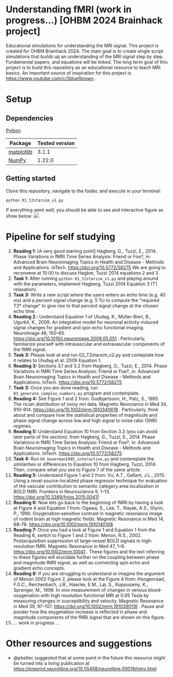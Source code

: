 # Understanding fMRI (work in progress...) [OHBM 2024 Brainhack project]
Educational simulations for understanding the MRI signal. This project is created for OHBM Brainhack 2024. The main goal is to create single script simulations that builds up an understanding of the MRI signal step by step. Fundamental papers, and equations will be linked. The long term goal of this project is to build this repository as an educational resource to teach MRI basics. An important source of inspiration for this project is https://www.youtube.com/c/3blue1brown .

# Setup
## Dependencies
[Python](https://www.python.org/downloads/)

| Package                                        | Tested version |
|------------------------------------------------|----------------|
| [matplotlib](http://matplotlib.org/)           | 3.1.1          |
| [NumPy](http://www.numpy.org/)                 | 1.22.0         |

## Getting started
Clone this repository, navigate to the folder, and execute in your terminal:
```
python 01_t2starsim_v1.py
```

If everything went well, you should be able to see and interactive figure as show below:
<img src="visuals/01_t2star_v1.png"/>

# Pipeline for self studying
1. **Reading 1:** [A very good starting point] Hagberg, G., Tuzzi, E., 2014. Phase Variations in fMRI Time Series Analysis: Friend or Foe?, in: Advanced Brain Neuroimaging Topics in Health and Disease - Methods and Applications. InTech. https://doi.org/10.5772/58275 
We are going to reconvene at 15:00 to discuss Hagber, Tuzzi 2014 equations 2 and 3 
2. **Task 1:** After running `python 01_t2starsim_v1.py`  and playing around with the parameters, implement Hagberg, Tuzzi 2014 Equation 3 (T1 relaxation).
3. **Task 3:** Write a new script where the users enters an echo time (e.g. 40 ms) and a percent signal change (e.g. 5 %) to compute the "required T2* change" to give rise to that percent signal change at the chosen echo time. 
4. **Reading 2 :** Understand Equation 1 of Uludag, K., Müller-Bierl, B., Ugurbil, K., 2009. An integrative model for neuronal activity-induced signal changes for gradient and spin echo functional imaging. NeuroImage 48, 150–65. https://doi.org/10.1016/j.neuroimage.2009.05.051 . Particularly, familiarize yourself with intravascular and extravascular components of the fMRI signal.
5. **Task 3:** Please look at and run 02_T2starsim_v2.py and conteplate how it relates to Uludag et al. 2009 Equation 1.
6. **Reading 3:** Sections 3.1 and 3.2 from Hagberg, G., Tuzzi, E., 2014. Phase Variations in fMRI Time Series Analysis: Friend or Foe?, in: Advanced Brain Neuroimaging Topics in Health and Disease - Methods and Applications. InTech. https://doi.org/10.5772/58275 
7. **Task 3:** Once you are done reading, run `03_generate_complex_numbers.py` program and contemplate. 
8. **Reading 4:** See Figure 1 and 2 from: Gudbjartsson, H., Patz, S., 1995. The rician distribution of noisy mri data. Magnetic Resonance in Med 34, 910–914. https://doi.org/10.1002/mrm.1910340618 . Particularly, think about and compare how the statistical properties of magnitiude and phase signal change across low and high signal to noise ratio (SNR) regimes.
9. **Reading 5:** Understand Equation 10 from Section 3.3 (you can avoid later parts of the section): 
from Hagberg, G., Tuzzi, E., 2014. Phase Variations in fMRI Time Series Analysis: Friend or Foe?, in: Advanced Brain Neuroimaging Topics in Health and Disease - Methods and Applications. InTech. https://doi.org/10.5772/58275
10. **Task 4:** Run `04_boxerman1995_interactive.py` and contemplate the similarities or differences to Equation 10 from Hagberg, Tuzzi, 2014. Then, compare what you see to Figure 7 of the same article. 
11. **Reading 5:** Understand Figure 1 and 2 from: Vu, A.T., Gallant, J.L., 2015. Using a novel source-localized phase regressor technique for evaluation of the vascular contribution to semantic category area localization in BOLD fMRI. Frontiers in Neuroscience 9, 1–13. https://doi.org/10.3389/fnins.2015.00411
12. **Reading 6:** Now lets go back to the beginning of fMRI by having a look at Figure 4 and Equation 1 from:
Ogawa, S., Lee, T., Nayak, A.S., Glynn, P., 1990. Oxygenation‐sensitive contrast in magnetic resonance image of rodent brain at high magnetic fields. Magnetic Resonance in Med 14, 68–78. https://doi.org/10.1002/mrm.1910140108
13. **Reading 7:** Once you had a look at Figure 1 and Equation 1 from the Reading 6, switch to Figure 1 and 2 from:
Menon, R.S., 2002. Postacquisition suppression of large‐vessel BOLD signals in high‐resolution fMRI. Magnetic Resonance in Med 47, 1–9. https://doi.org/10.1002/mrm.10041 . These figures and the text referring to these figures will elucidate further on the coupling between phase and magnitude fMRI signal, as well as connecting spin echo and gradient echo concepts. 
14. **Reading 8:** If you are struggling to understand or imagine the argument of Menon 2002 Figure 2, please look at the Figure 4 from: Hoogenraad, F.G.C., Reichenbach, J.R., Haacke, E.M., Lai, S., Kuppusamy, K., Sprenger, M., 1998. In vivo measurement of changes in venous blood‐oxygenation with high resolution functional MRI at 0.95 Tesla by measuring changes in susceptibility and velocity. Magnetic Resonance in Med 39, 97–107. https://doi.org/10.1002/mrm.1910390116 . Pause and ponder how the oxygenation increase is reflected in phase and magnitude components of the fMRi signal that are shown on this figure.
15. ... work in progress ...

# Other resources and suggestions
- @pbellec suggested that at some point in the future this resource might be turned into a living publication at https://preprint.neurolibre.org/10.55458/neurolibre.00019/intro.html
